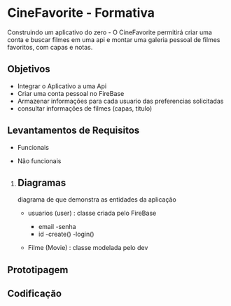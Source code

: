 # CineFavorite - Formativa
Construindo um aplicativo do zero - O CineFavorite permitirá criar uma conta e buscar filmes em uma api e montar uma galeria pessoal de filmes favoritos, com capas e notas.

## Objetivos
- Integrar o Aplicativo a uma Api
- Criar uma conta pessoal no FireBase
- Armazenar informações para cada usuario das preferencias solicitadas
- consultar informações de filmes (capas, titulo)

## Levantamentos de Requisitos
- Funcionais

- Não funcionais

1. ## Diagramas
    diagrama de que demonstra as entidades da aplicação

    - usuarios (user) : classe criada pelo FireBase
        - email
        -senha
        - id
        -create()
        -login()

    - Filme (Movie) : classe modelada pelo dev
## Prototipagem

## Codificação